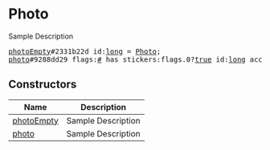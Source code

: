 # Photo

Sample Description

<pre>
<a href="../constructor/photoEmpty.md">photoEmpty</a>#2331b22d id:<a href="../type/long.md">long</a> = <a href="../type/Photo.md">Photo</a>;
<a href="../constructor/photo.md">photo</a>#9288dd29 flags:<a href="../type/#.md">#</a> has_stickers:flags.0?<a href="../type/true.md">true</a> id:<a href="../type/long.md">long</a> access_hash:<a href="../type/long.md">long</a> date:<a href="../type/int.md">int</a> sizes:Vector&lt;<a href="../type/PhotoSize.md">PhotoSize</a>&gt; = <a href="../type/Photo.md">Photo</a>;
</pre>

## Constructors

| Name | Description |
|------|-------------|
| [photoEmpty](../constructor/photoEmpty.md) | Sample Description |
| [photo](../constructor/photo.md) | Sample Description |

